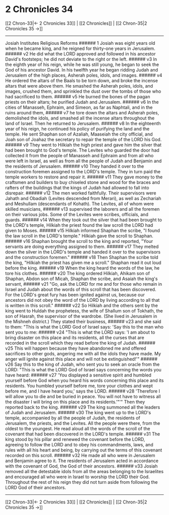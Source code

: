 # 2 Chronicles 34

[[2 Chron-33|← 2 Chronicles 33]] | [[2 Chronicles]] | [[2 Chron-35|2 Chronicles 35 →]]
***

Josiah Institutes Religious Reforms ###### 1 Josiah was eight years old when he became king, and he reigned for thirty-one years in Jerusalem. ###### v2 He did what the LORD approved and followed in his ancestor David's footsteps; he did not deviate to the right or the left. ###### v3 In the eighth year of his reign, while he was still young, he began to seek the God of his ancestor David. In his twelfth year he began ridding Judah and Jerusalem of the high places, Asherah poles, idols, and images. ###### v4 He ordered the altars of the Baals to be torn down, and broke the incense altars that were above them. He smashed the Asherah poles, idols, and images, crushed them, and sprinkled the dust over the tombs of those who had sacrificed to them. ###### v5 He burned the bones of the pagan priests on their altars; he purified Judah and Jerusalem. ###### v6 In the cities of Manasseh, Ephraim, and Simeon, as far as Naphtali, and in the ruins around them, ###### v7 he tore down the altars and Asherah poles, demolished the idols, and smashed all the incense altars throughout the land of Israel. Then he returned to Jerusalem. ###### v8 In the eighteenth year of his reign, he continued his policy of purifying the land and the temple. He sent Shaphan son of Azaliah, Maaseiah the city official, and Joah son of Joahaz the secretary to repair the temple of the LORD his God. ###### v9 They went to Hilkiah the high priest and gave him the silver that had been brought to God's temple. The Levites who guarded the door had collected it from the people of Manasseh and Ephraim and from all who were left in Israel, as well as from all the people of Judah and Benjamin and the residents of Jerusalem. ###### v10 They handed it over to the construction foremen assigned to the LORD's temple. They in turn paid the temple workers to restore and repair it. ###### v11 They gave money to the craftsmen and builders to buy chiseled stone and wood for the braces and rafters of the buildings that the kings of Judah had allowed to fall into disrepair. ###### v12 The men worked faithfully. Their supervisors were Jahath and Obadiah (Levites descended from Merari), as well as Zechariah and Meshullam (descendants of Kohath). The Levites, all of whom were skilled musicians, ###### v13 supervised the laborers and all the foremen on their various jobs. Some of the Levites were scribes, officials, and guards. ###### v14 When they took out the silver that had been brought to the LORD's temple, Hilkiah the priest found the law scroll the LORD had given to Moses. ###### v15 Hilkiah informed Shaphan the scribe, "I found the law scroll in the LORD's temple." Hilkiah gave the scroll to Shaphan. ###### v16 Shaphan brought the scroll to the king and reported, "Your servants are doing everything assigned to them. ###### v17 They melted down the silver in the LORD's temple and handed it over to the supervisors and the construction foremen." ###### v18 Then Shaphan the scribe told the king, "Hilkiah the priest has given me a scroll." Shaphan read it out loud before the king. ###### v19 When the king heard the words of the law, he tore his clothes. ###### v20 The king ordered Hilkiah, Ahikam son of Shaphan, Abdon son of Micah, Shaphan the scribe, and Asaiah the king's servant, ###### v21 "Go, ask the LORD for me and for those who remain in Israel and Judah about the words of this scroll that has been discovered. For the LORD's great fury has been ignited against us, because our ancestors did not obey the word of the LORD by living according to all that is written in this scroll." ###### v22 So Hilkiah and the others sent by the king went to Huldah the prophetess, the wife of Shallum son of Tokhath, the son of Hasrah, the supervisor of the wardrobe. (She lived in Jerusalem in the Mishneh district.) They stated their business, ###### v23 and she said to them: "This is what the LORD God of Israel says: 'Say this to the man who sent you to me: ###### v24 "This is what the LORD says: 'I am about to bring disaster on this place and its residents, all the curses that are recorded in the scroll which they read before the king of Judah. ###### v25 This will happen because they have abandoned me and offered sacrifices to other gods, angering me with all the idols they have made. My anger will ignite against this place and will not be extinguished!'" ###### v26 Say this to the king of Judah, who sent you to seek an oracle from the LORD: "This is what the LORD God of Israel says concerning the words you have heard: ###### v27 'You displayed a sensitive spirit and humbled yourself before God when you heard his words concerning this place and its residents. You humbled yourself before me, tore your clothes and wept before me, and I have heard you,' says the LORD. ###### v28 'Therefore I will allow you to die and be buried in peace. You will not have to witness all the disaster I will bring on this place and its residents.'"'" Then they reported back to the king. ###### v29 The king summoned all the leaders of Judah and Jerusalem. ###### v30 The king went up to the LORD's temple, accompanied by all the people of Judah, the residents of Jerusalem, the priests, and the Levites. All the people were there, from the oldest to the youngest. He read aloud all the words of the scroll of the covenant that had been discovered in the LORD's temple. ###### v31 The king stood by his pillar and renewed the covenant before the LORD, agreeing to follow the LORD and to obey his commandments, laws, and rules with all his heart and being, by carrying out the terms of this covenant recorded on this scroll. ###### v32 He made all who were in Jerusalem and Benjamin agree to it. The residents of Jerusalem acted in accordance with the covenant of God, the God of their ancestors. ###### v33 Josiah removed all the detestable idols from all the areas belonging to the Israelites and encouraged all who were in Israel to worship the LORD their God. Throughout the rest of his reign they did not turn aside from following the LORD God of their ancestors.

***
[[2 Chron-33|← 2 Chronicles 33]] | [[2 Chronicles]] | [[2 Chron-35|2 Chronicles 35 →]]
